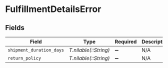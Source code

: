 # FulfillmentDetailsError


## Fields

| Field                    | Type                     | Required                 | Description              |
| ------------------------ | ------------------------ | ------------------------ | ------------------------ |
| `shipment_duration_days` | *T.nilable(::String)*    | :heavy_minus_sign:       | N/A                      |
| `return_policy`          | *T.nilable(::String)*    | :heavy_minus_sign:       | N/A                      |